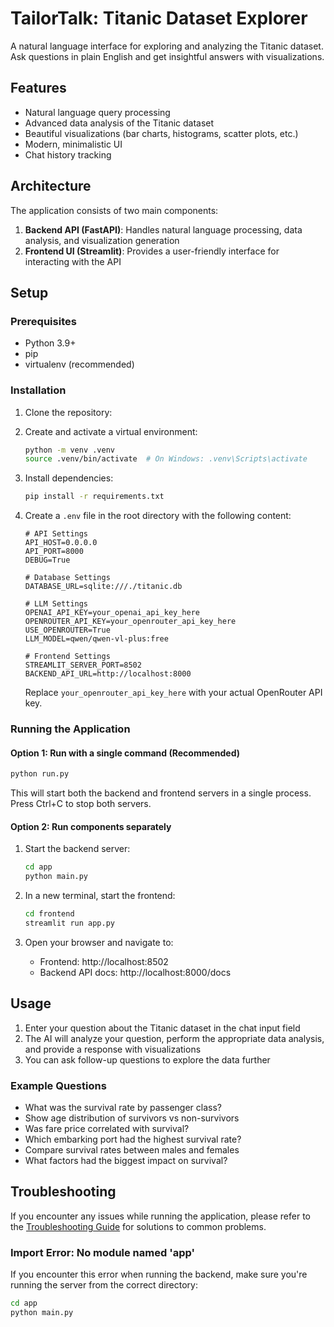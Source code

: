 # TailorTalk: Titanic Dataset Explorer

A natural language interface for exploring and analyzing the Titanic dataset. Ask questions in plain English and get insightful answers with visualizations.

## Features

- Natural language query processing
- Advanced data analysis of the Titanic dataset
- Beautiful visualizations (bar charts, histograms, scatter plots, etc.)
- Modern, minimalistic UI
- Chat history tracking

## Architecture

The application consists of two main components:

1. **Backend API (FastAPI)**: Handles natural language processing, data analysis, and visualization generation
2. **Frontend UI (Streamlit)**: Provides a user-friendly interface for interacting with the API

## Setup

### Prerequisites

- Python 3.9+
- pip
- virtualenv (recommended)

### Installation

1. Clone the repository:
 

2. Create and activate a virtual environment:
   ```bash
   python -m venv .venv
   source .venv/bin/activate  # On Windows: .venv\Scripts\activate
   ```

3. Install dependencies:
   ```bash
   pip install -r requirements.txt
   ```

4. Create a `.env` file in the root directory with the following content:
   ```
   # API Settings
   API_HOST=0.0.0.0
   API_PORT=8000
   DEBUG=True

   # Database Settings
   DATABASE_URL=sqlite:///./titanic.db

   # LLM Settings
   OPENAI_API_KEY=your_openai_api_key_here
   OPENROUTER_API_KEY=your_openrouter_api_key_here
   USE_OPENROUTER=True
   LLM_MODEL=qwen/qwen-vl-plus:free

   # Frontend Settings
   STREAMLIT_SERVER_PORT=8502
   BACKEND_API_URL=http://localhost:8000
   ```

   Replace `your_openrouter_api_key_here` with your actual OpenRouter API key.

### Running the Application

#### Option 1: Run with a single command (Recommended)

```bash
python run.py
```

This will start both the backend and frontend servers in a single process. Press Ctrl+C to stop both servers.

#### Option 2: Run components separately

1. Start the backend server:
   ```bash
   cd app
   python main.py
   ```

2. In a new terminal, start the frontend:
   ```bash
   cd frontend
   streamlit run app.py
   ```

3. Open your browser and navigate to:
   - Frontend: http://localhost:8502
   - Backend API docs: http://localhost:8000/docs

## Usage

1. Enter your question about the Titanic dataset in the chat input field
2. The AI will analyze your question, perform the appropriate data analysis, and provide a response with visualizations
3. You can ask follow-up questions to explore the data further

### Example Questions

- What was the survival rate by passenger class?
- Show age distribution of survivors vs non-survivors
- Was fare price correlated with survival?
- Which embarking port had the highest survival rate?
- Compare survival rates between males and females
- What factors had the biggest impact on survival?

## Troubleshooting

If you encounter any issues while running the application, please refer to the [Troubleshooting Guide](TROUBLESHOOTING.md) for solutions to common problems.

### Import Error: No module named 'app'

If you encounter this error when running the backend, make sure you're running the server from the correct directory:

```bash
cd app
python main.py
```

